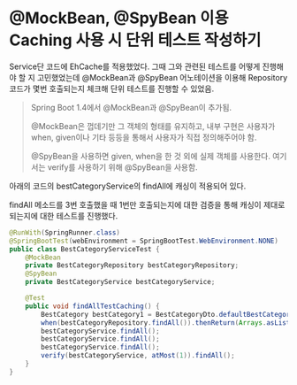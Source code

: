 # @MockBean, @SpyBean 이용 Caching 사용 시 단위 테스트 작성하기

Service단 코드에 EhCache를 적용했었다. 그때 그와 관련된 테스트를 어떻게 진행해야 할 지 고민했었는데 @MockBean과 @SpyBean 어노테이션을 이용해 Repository 코드가 몇번 호출되는지 체크해 단위 테스트를 진행할 수 있었음.

> Spring Boot 1.4에서 @MockBean과 @SpyBean이 추가됨.
>
> @MockBean은 껍데기만 그 객체의 형태를 유지하고, 내부 구현은 사용자가 when, given이나 기타 등등을 통해서 사용자가 직접 정의해주어야 함.
>
> @SpyBean을 사용하면 given, when을 한 것 외에 실제 객체를 사용한다. 여기서는 verify를 사용하기 위해 @SpyBean을 사용함.

아래의 코드의 bestCategoryService의 findAll에 캐싱이 적용되어 있다.

findAll 메소드를 3번 호출했을 때 1번만 호출되는지에 대한 검증을 통해 캐싱이 제대로 되는지에 대한 테스트를 진행했다.

```java
@RunWith(SpringRunner.class)
@SpringBootTest(webEnvironment = SpringBootTest.WebEnvironment.NONE)
public class BestCategoryServiceTest {
    @MockBean
    private BestCategoryRepository bestCategoryRepository;
    @SpyBean
    private BestCategoryService bestCategoryService;

    @Test
    public void findAllTestCaching() {
        BestCategory bestCategory1 = BestCategoryDto.defaultBestCategoryDto().setCategoryName("첫번째 카테고리").toEntity();
        when(bestCategoryRepository.findAll()).thenReturn(Arrays.asList(bestCategory1));
        bestCategoryService.findAll();
        bestCategoryService.findAll();
        bestCategoryService.findAll();
        verify(bestCategoryService, atMost(1)).findAll();
    }
}
```

